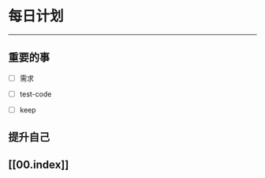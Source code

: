 
# 每日计划
---
## 重要的事

- [ ]  需求
- [ ]  test-code
- [ ]  keep



## 提升自己

  



## [[00.index]]










